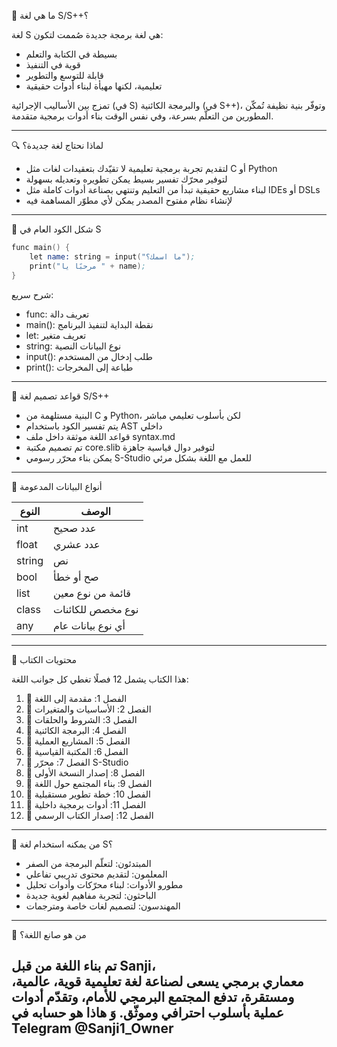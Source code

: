 

🧠 ما هي لغة S/S++؟

لغة S هي لغة برمجة جديدة صُممت لتكون:

- بسيطة في الكتابة والتعلم
- قوية في التنفيذ
- قابلة للتوسع والتطوير
- تعليمية، لكنها مهيأة لبناء أدوات حقيقية

تمزج بين الأساليب الإجرائية (في S) والبرمجة الكائنية (في S++)، وتوفّر بنية نظيفة تُمكّن المطورين من التعلّم بسرعة، وفي نفس الوقت بناء أدوات برمجية متقدمة.

---

🔍 لماذا نحتاج لغة جديدة؟

- لتقديم تجربة برمجية تعليمية لا تقيّدك بتعقيدات لغات مثل C أو Python
- لتوفير محرّك تفسير بسيط يمكن تطويره وتعديله بسهولة
- لبناء مشاريع حقيقية تبدأ من التعليم وتنتهي بصناعة أدوات كاملة مثل IDEs أو DSLs
- لإنشاء نظام مفتوح المصدر يمكن لأي مطوّر المساهمة فيه

---

🧱 شكل الكود العام في S

```s
func main() {
    let name: string = input("ما اسمك؟");
    print("مرحبًا يا " + name);
}
```

شرح سريع:

- func: تعريف دالة  
- main(): نقطة البداية لتنفيذ البرنامج  
- let: تعريف متغير  
- string: نوع البيانات النصية  
- input(): طلب إدخال من المستخدم  
- print(): طباعة إلى المخرجات

---

📐 قواعد تصميم لغة S/S++

- البنية مستلهمة من C و Python، لكن بأسلوب تعليمي مباشر
- يتم تفسير الكود باستخدام AST داخلي
- قواعد اللغة موثقة داخل ملف syntax.md
- تم تصميم مكتبة core.slib لتوفير دوال قياسية جاهزة
- يمكن بناء محرّر رسومي S-Studio للعمل مع اللغة بشكل مرئي

---

🧮 أنواع البيانات المدعومة

| النوع      | الوصف                           |
|------------|----------------------------------|
| int      | عدد صحيح                         |
| float    | عدد عشري                         |
| string   | نص                               |
| bool     | صح أو خطأ                        |
| list<T>  | قائمة من نوع معين                |
| class    | نوع مخصص للكائنات               |
| any      | أي نوع بيانات عام                |

---

📘 محتويات الكتاب

هذا الكتاب يشمل 12 فصلًا تغطي كل جوانب اللغة:

1. 📘 الفصل 1: مقدمة إلى اللغة  
2. 📘 الفصل 2: الأساسيات والمتغيرات  
3. 📘 الفصل 3: الشروط والحلقات  
4. 📘 الفصل 4: البرمجة الكائنية  
5. 📘 الفصل 5: المشاريع العملية  
6. 📘 الفصل 6: المكتبة القياسية  
7. 📘 الفصل 7: محرّر S-Studio  
8. 📘 الفصل 8: إصدار النسخة الأولى  
9. 📘 الفصل 9: بناء المجتمع حول اللغة  
10. 📘 الفصل 10: خطة تطوير مستقبلية  
11. 📘 الفصل 11: أدوات برمجية داخلية  
12. 📘 الفصل 12: إصدار الكتاب الرسمي

---

🤝 من يمكنه استخدام لغة S؟

- المبتدئون: لتعلّم البرمجة من الصفر  
- المعلمون: لتقديم محتوى تدريبي تفاعلي  
- مطورو الأدوات: لبناء محرّكات وأدوات تحليل  
- الباحثون: لتجربة مفاهيم لغوية جديدة  
- المهندسون: لتصميم لغات خاصة ومترجمات

---

🧠 من هو صانع اللغة؟

تم بناء اللغة من قبل Sanji،  
معماري برمجي يسعى لصناعة لغة تعليمية قوية، عالمية، ومستقرة، تدفع المجتمع البرمجي للأمام، وتقدّم أدوات عملية بأسلوب احترافي وموثّق.
وَ هاذا هو حسابه في Telegram @Sanji1_Owner
---

